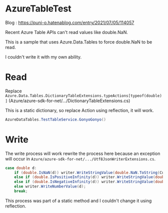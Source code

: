 # AzureTableTest

Blog : https://puni-o.hatenablog.com/entry/2021/07/05/114057

Recent Azure Table APIs can't read values like double.NaN.

This is a sample that uses Azure.Data.Tables to force double.NaN to be read.

I couldn't write it with my own ability.

# Read

Replace ```Azure.Data.Tables.DictionaryTableExtensions.typeActions[typeof(double)]``` (Azure/azure-sdk-for-net/.../DictionaryTableExtensions.cs)

This is a static dictionary, so replace Action using reflection, it will work. 

```cs
AzureDataTables.TestTableService.GonyoGonyo()
```

# Write

The write process will work rewrite the process here because an exception will occur in ```Azure/azure-sdk-for-net/.../Utf8JsonWriterExtensions.cs```.

```cs
case double d:
	if (double.IsNaN(d)) writer.WriteStringValue(double.NaN.ToString(CultureInfo.InvariantCulture));
	else if (double.IsPositiveInfinity(d)) writer.WriteStringValue(double.PositiveInfinity.ToString(CultureInfo.InvariantCulture));
	else if (double.IsNegativeInfinity(d)) writer.WriteStringValue(double.NegativeInfinity.ToString(CultureInfo.InvariantCulture));
	else writer.WriteNumberValue(d);
	break;
```

This process was part of a static method and I couldn't change it using reflection. 
